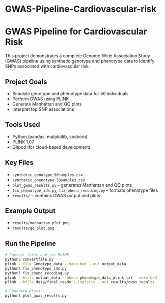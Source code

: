 # GWAS-Pipeline-Cardiovascular-risk
# GWAS Pipeline for Cardiovascular Risk


This project demonstrates a complete Genome-Wide Association Study (GWAS) pipeline using synthetic genotype and phenotype data to identify SNPs associated with cardiovascular risk.

## Project Goals
- Simulate genotype and phenotype data for 50 individuals
- Perform GWAS using PLINK
- Generate Manhattan and QQ plots
- Interpret top SNP associations

## Tools Used
- Python (pandas, matplotlib, seaborn)
- PLINK 1.07
- Gitpod (for cloud-based development)

## Key Files
- `synthetic_genotype_50samples.csv`
- `synthetic_phenotype_50samples.csv`
- `plot_gwas_results.py` – generates Manhattan and QQ plots
- `fix_phenotype_ids.py`, `fix_pheno_recoding.py` – formats phenotype files
- `results/` – contains GWAS output and plots

## Example Output
- `results/manhattan_plot.png`
- `results/qq_plot.png`

## Run the Pipeline
```bash
# Convert files and run PLINK
python3 convertfile.py
plink --file Genotype_data --make-bed --out output_data
python3 fix_phenotype_ids.py
python3 fix_pheno_recoding.py
plink --bfile output_data --pheno phenotype_data_plink.txt --make-bed --out data/final_ready
plink --bfile data/final_ready --logistic --out results/gwas_results

# Generate plots
python3 plot_gwas_results.py
